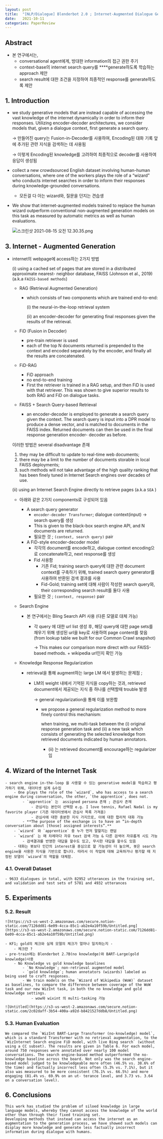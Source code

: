 ```yaml
---
layout: post
title:  "[NLP/Dialogue] Blenderbot 2.0 ; Internet-Augmented Dialogue Generation "
date:   2021-10-11
categories: PaperReview
---
```


## Abstract

- 본 연구에서는,
    - conversational agent에게, 방대한 information의 접근 권한 주기
    - context-base의  internet search query를 ****generate하도록 학습하는 approach 제안
    - search result에 대한 조건을 지정하여 최종적인 response를 generate하도록 제안

## 1. Introduction

- we study generative models that are instead capable of accessing the vast knowledge of the internet dynamically in order to inform their responses. Utilizing encoder-decoder architectures, we consider models that, given a dialogue context, first generate a search query.

    → 만들어진 query는 Fusion-in-Decoder를 사용하여, Encoding된 대화 기록 앞에 추가된 관련 지식을 검색하는 데 사용됨

    → 이렇게 Encoding된 knowledge를 고려하여 최종적으로 decoder를 사용하여 응답이 생성됨

- collect a new crowdsourced English dataset involving human-human conversations, where one of the workers plays the role of a “wizard” who conducts internet searches in order to inform their responses during knowledge-grounded conversations.
    - 모든걸 다 아는 wizard와, 질문을 던지는 견습생
- We show that internet-augmented models trained to replace the human wizard outperform conventional non-augmented generation models on this task as measured by automatic metrics as well as human evaluations.

    ![스크린샷 2021-08-15 오전 12.30.35.png](https://s3-us-west-2.amazonaws.com/secure.notion-static.com/24d91ed8-d113-4ee2-9ea1-121f38e5f94c/스크린샷_2021-08-15_오전_12.30.35.png)


## 3. Internet - Augmented Generation

- internet의 webpage에 access하는 2가지 방법

    (i) using a cached set of pages that are stored in a distributed approximate nearest- neighbor database, FAISS (Johnson et al., 2019) (a.k.a `FAISS-based methods`)

    - RAG (Retrieval Augmented Generation)
        - which consists of two components which are trained end-to-end:

            (i) the neural-in-the-loop retrieval system

            (ii) an encoder-decoder for generating final responses given the results of the retrieval.

    - FiD (Fusion in Decoder)
        - pre-train retriever is used
        - each of the top N documents returned is prepended to the context and encoded separately by the encoder, and finally all the results are concatenated.
    - FiD-RAG
        - FiD approach
        - no end-to-end training
        - First the retriever is trained in a RAG setup, and then FiD is used with that retriever. This was shown to give superior results to both RAG and FiD on dialogue tasks.
    - FAISS + Search Query-based Retrieval
        - an encoder-decoder is employed to generate a search query given the context. The search query is input into a DPR model to produce a dense vector, and is matched to documents in the FAISS index. Returned documents can then be used in the final response generation encoder- decoder as before.

    이러한 방법은 several disadvantage 존재

    1. they may be difficult to update to real-time web documents;
    2. there may be a limit to the number of documents storable in local FAISS deployments;
    3. such methods will not take advantage of the high quality ranking that has been finely tuned in Internet Search engines over decades of use.

    (ii) using an Internet Search Engine directly to retrieve pages (a.k.a `SEA` )

    - 아래와 같은 2가지 components로 구성되어 있음
        - A search query generator
            - `encoder-decoder Transformer`; dialogue context(input) → search query를 생성
            - This is given to the black-box search engine API, and N documents are returned.
            - 필요한 것 ; `(context, search query)` pair
        - A FiD-style encoder-decoder model
            - 각각의 document를 encode하고, dialogue context encoding으로 concatenate하고, next response를 생성
            - Fid 사용함
                - 기존 Fid; training search query에 대한 관련 document context를 구축하기 위해, trained search query generator를 사용하여 반환된 검색 결과를 사용
                - Fid-Gold; training set에 대해 사람이 작성한 search query와, their corresponding search result를 둘다 사용
            - 필요한 것 ; `(context, response)` pair
    - Search Engine
        - 본 연구에서는 Bling Search API 사용 (다른 모델로 대체 가능)
            - 각 query 에 대한 url list 생성 후, 해당 query에 대한 page sets를 채우기 위해 생성된 url을 key로 사용하여 page content를 찾음 (from lookup table we built for our Common Crawl snapshot)

                → This makes our comparison more direct with our FAISS-based methods. + wikipedia url인지 확인 가능

    - Knowledge Response Regularization
        - retrieval을 통해 augment하는 large LM 에서 발생하는 문제점 ;
            - LM의 weight 내에서 기억된 지식을 copy하는 것과, retrieved document에서 제공되는 지식 중 하나를 선택할때 trouble 발생

                → general regularization을 통해 이를 보완함

                - we propose a general regularization method to more finely control this mechanism:

                    when training, we multi-task between the (i) original response generation task and (ii) a new task which consists of generating the selected knowledge from retrieved documents indicated by human annotators.

                    - (ii) 는 retrieved document를 encourage하는 regularizer임

## 4. Wizard of the Internet Task

    - search engine in-the-loop 을 사용할 수 있는 generative model을 학습하고 평가하기 위해, 데이터셋 설계 &수집
        - One plays the role of the `wizard`, who has access to a search engine during conversation, the other, `the apprentice`, does not.
            - `apprentice` 는  assigned persona 존재 ; 관심사 존재
                - 관심사는 본인이 선택함 e.g. I love tennis, Rafael Nadal is my favorite player (기존 데이터셋에서 관심사 목록 가져옴)
                - 관심사에 대한 충분한 지식 가지므로, 이에 대한 합리적 대화 가능
            - **The purpose of the exchange is to have an “in-depth conversation about [those] assigned interests”.**
        - `wizard` 와 `apprentice` 중 누가 먼저 말할지는 랜덤
        - `wizard` 는 매 차례마다 자유 text 검색 가능 & 다른 검색어 자유롭게 시도 가능
            - 검색결과를 반영한 대답을 할수도 있고, 무시한 대답을 할수도 있음
        - 대화는 봇보다 인간의 interest을 중심으로 할 가능성이 더 높으며, 봇은 search engine을 사용한 지식을 기반으로 합니다. 따라서 이 작업에 대해 교육하거나 평가할 때 지정된 모델이 `wizard`의 역할을 대체함.

### 4.1. Overall Dataset

    - 9633 dialogues in total, with 82952 utterances in the training set, and validation and test sets of 5781 and 4932 utterances




## 5. Experiments

### 5.2. Result

    ![https://s3-us-west-2.amazonaws.com/secure.notion-static.com/7126dd81-6e09-4cca-85c1-ab2e4a10f59b/Untitled.png](https://s3-us-west-2.amazonaws.com/secure.notion-static.com/7126dd81-6e09-4cca-85c1-ab2e4a10f59b/Untitled.png)

    - KF1; gold의 체크와 실제 모델의 체크가 얼마나 일치하는지 -
        - 체크란 ?
    - pre-train에는 Blenderbot 2.7B(no knowledge)와 BART-Large(gold knowledge)사용
        - No Knowledge vs gold knowledge baselines
            - `No Knowledge`; non-retrieval augmented model
            - `gold knowledge`; human annotators (wizards) labeled as being used to craft responses.
            - We train models on the `Wizard of Wikipedia (WoW)` dataset as baselines, to compare the difference between coverage of the WoW task and our new WizInt task, in both the no knowledge and gold knowledge settings.
                - wow와 wixint 의 multi-tasking 가능

    ![Untitled](https://s3-us-west-2.amazonaws.com/secure.notion-static.com/2c02daff-3b54-400a-a92d-b8421527ddb8/Untitled.png)

### 5.3. Human Evaluation

    We compared the `WizInt BART-Large Transformer (no-knowledge) model`, which is a standard Transformer with no retrieval augmentation, to the `WizInternet Search engine FiD model, with live Bing search` (without using a CC subset). The results are given in Table 6. For each model, around 750 responses were annotated over nearly 100 model conversations. The search engine-based method outperformed the no-knowledge baseline across the board. Not only was the search engine-based model judged to be knowledgeable more often (46.5% vs. 38.6% of the time) and factually incorrect less often (5.3% vs. 7.1%), but it also was measured to be more consistent (76.1% vs. 66.5%) and more engaging (81.4% vs. 69.9% on an ut- terance level, and 3.73 vs. 3.64 on a conversation level).

## 6. Conclusions

    This work has studied the problem of siloed knowledge in large language models, whereby they cannot access the knowledge of the world other than through their fixed training set.
    Developing methods that instead can access the internet as an augmentation to the generation process, we have showed such models can display more knowledge and generate less factually incorrect information during dialogue with humans.

